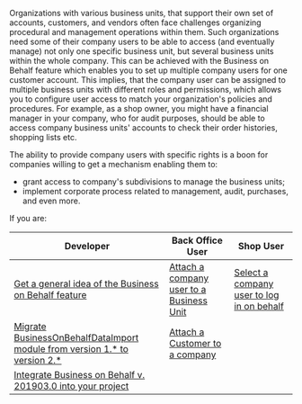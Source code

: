 Organizations with various business units, that support their own set of accounts, customers, and vendors often face challenges organizing procedural and management operations within them. Such organizations need some of their company users to be able to access (and eventually manage) not only one specific business unit, but several business units within the whole company. This can be achieved with the Business on Behalf feature which enables you to set up multiple company users for one customer account. This implies, that the company user can be assigned to multiple business units with different roles and permissions, which allows you to configure user access to match your organization's policies and procedures. For example, as a shop owner, you might have a financial manager in your company, who for audit purposes, should be able to access company business units' accounts to check their order histories, shopping lists etc.

The ability to provide company users with specific rights is a boon for companies willing to get a mechanism enabling them to:

* grant access to company's subdivisions to manage the business units;
* implement corporate process related to management, audit, purchases, and even more.

If you are:

| Developer | Back Office User | Shop User |
| --- | --- | --- |
| [Get a general idea of the Business on Behalf feature](https://documentation.spryker.com/v4/docs/business-on-behalf-feature-overview-201903) | [Attach a company user to a Business Unit](https://documentation.spryker.com/v4/docs/managing-company-users#attaching-a-company-user-to-a-business-unit) | [Select a company user to log in on behalf](https://documentation.spryker.com/v4/docs/business-on-behalf-shop-guide) |
| [Migrate BusinessOnBehalfDataImport module from version 1.* to version 2.*](https://documentation.spryker.com/v4/docs/mg-business-on-behalf-data-import#upgrading-from-version-1-1-0-to-version-2-0-0) | [Attach a Customer to a company](https://documentation.spryker.com/v4/docs/customers-reference-information#b2b--attach-customer-to-company-page) |  |
| [Integrate Business on Behalf v. 201903.0 into your project](https://documentation.spryker.com/v4/docs/business-on-behalf-feature-integration ) |||





